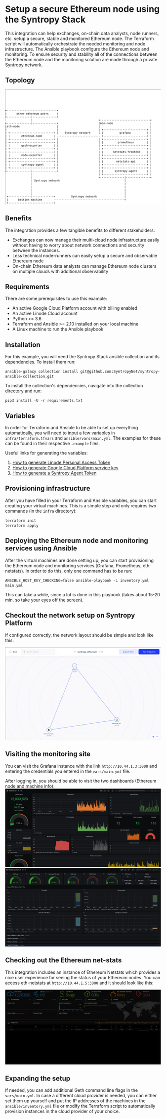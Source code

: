 # Setup a secure Ethereum node using the Syntropy Stack

This integration can help exchanges, on-chain data analysts, node runners, etc. setup a secure, stable and monitored Ethereum node.
The Terraform script will automatically orchestrate the needed monitoring and node infrastructure. The Ansible playbook configure the Ethereum node and monitoring. To ensure security and stability all of the connections between the Ethereum node and the monitoring solution are made through a private Syntropy network.

## Topology

![](assets/topology.png)

## Benefits

The integration provides a few tangible benefits to different stakeholders:
* Exchanges can now manage their multi-cloud node infrastructure easily without having to worry about network connections and security between the instances.
* Less technical node-runners can easily setup a secure and observable Ethereum node
* On-chain Ethereum data analysts can manage Ethereum node clusters on multiple clouds with additional observability

## Requirements

There are some prerequisites to use this example:

* An active Google Cloud Platform account with billing enabled
* An active Linode Cloud account
* Python >= 3.6
* Terraform and Ansible >= 2.10 installed on your local machine
* A Linux machine to run the Ansible playbook

## Installation

For this example, you will need the Syntropy Stack ansible collection
and its dependencies. To install them run:

```
ansible-galaxy collection install git@github.com:SyntropyNet/syntropy-ansible-collection.git
```

To install the collection's dependencies, navigate into the collection directory
and run:
```
pip3 install -U -r requirements.txt
```

## Variables

In order for Terraform and Ansible to be able to set up everything automatically,
you will need to input a few variables in `infra/terraform.tfvars` and 
`ansible/vars/main.yml`. The examples for these can be found in their respective
`.example` files.

Useful links for generating the variables:

1. [How to generate Linode Personal Access Token](https://www.linode.com/docs/guides/getting-started-with-the-linode-api/)
2. [How to generate Google Cloud Platform service key](https://cloud.google.com/iam/docs/creating-managing-service-account-keys)
3. [How to generate a Syntropy Agent Token](https://docs.syntropystack.com/docs/get-your-agent-token)

## Provisioning infrastructure

After you have filled in your Terraform and Ansible variables, you can start
creating your virtual machines. This is a simple step and only requires two
commands (in the `infra` directory):

```
terraform init
terraform apply
```

## Deploying the Ethereum node and monitoring services using Ansible

After the virtual machines are done setting up, you can start provisioning
the Ethereum node and monitoring services (Grafana, Prometheus, eth-netstats).
In order to do this, only one command has to be run:

```
ANSIBLE_HOST_KEY_CHECKING=false ansible-playbook -i inventory.yml main.yml
```

This can take a while, since a lot is done in this playbook (takes about 15-20 min, so take your eyes off the screen).


## Checkout the network setup on Syntropy Platform

If configured correctly, the network layout should be simple and look like this:

![](assets/syntropy_network.png)

## Visiting the monitoring site

You can visit the Grafana instance with the link `http://10.44.1.3:3000` and entering
the credentials you entered in the `vars/main.yml` file.

After logging in, you should be able to visit the two dashboards (Ethereum node and machine info):
![](assets/eth_node_grafana.png)
![](assets/node_grafana.png)

## Checking out the Ethereum net-stats

This integration includes an instance of Ethereum Netstats which provides
a nice user experience for seeing the status of your Ethereum nodes.
You can access eth-netstats at `http://10.44.1.5:3000` and it should look
like this:

![](assets/eth_netstats.png)

## Expanding the setup

If needed, you can add additional Geth command line flags in the `vars/main.yml`. In case a different cloud provider is needed,
you can either set them up yourself and put the IP addresses of the machines in the `ansible/inventory.yml` file or
modify the Terraform script to automatically provision instances in the cloud provider of your choice.